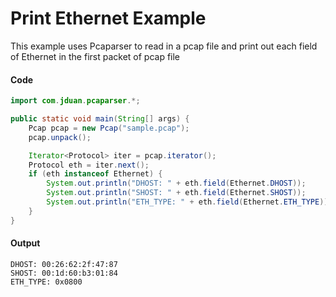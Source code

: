 # Print Ethernet Example
This example uses Pcaparser to read in a pcap file and print out each field of Ethernet in the first packet of pcap file
 
#### Code
```java
import com.jduan.pcaparser.*;

public static void main(String[] args) {
    Pcap pcap = new Pcap("sample.pcap");
    pcap.unpack();

    Iterator<Protocol> iter = pcap.iterator();
    Protocol eth = iter.next();
    if (eth instanceof Ethernet) {
        System.out.println("DHOST: " + eth.field(Ethernet.DHOST));
        System.out.println("SHOST: " + eth.field(Ethernet.SHOST));
        System.out.println("ETH_TYPE: " + eth.field(Ethernet.ETH_TYPE));
    }
}
```
 
#### Output
```text
DHOST: 00:26:62:2f:47:87
SHOST: 00:1d:60:b3:01:84
ETH_TYPE: 0x0800
```

